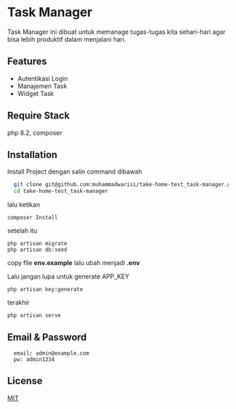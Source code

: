 
# Task Manager

Task Manager ini dibuat untuk  memanage tugas-tugas kita sehari-hari agar bisa lebih produktif dalam menjalani hari.




## Features

- Autentikasi Login
- Manajemen Task
- Widget Task


## Require Stack

php 8.2, composer


## Installation

Install Project dengan salin command dibawah

```bash
  git clone git@github.com:muhammadwarisi/take-home-test_task-manager.git
  cd take-home-test_task-manager
```
lalu ketikan
```
composer Install
```
setelah itu
```
php artisan migrate
php artisan db:seed
```
copy file **env.example** lalu ubah menjadi **.env**

Lalu jangan lupa untuk generate APP_KEY
```
php artisan key:generate
```

terakhir
```
php artisan serve
```


    
## Email & Password


```
  email: admin@example.com
  pw: admin1234
```


## License

[MIT](https://choosealicense.com/licenses/mit/)

